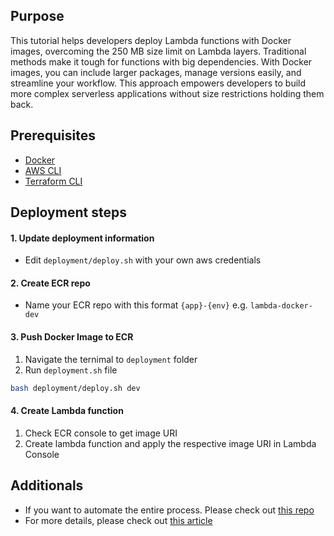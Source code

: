 ## Purpose

This tutorial helps developers deploy Lambda functions with Docker images, overcoming the 250 MB size limit on Lambda layers. Traditional methods make it tough for functions with big dependencies. With Docker images, you can include larger packages, manage versions easily, and streamline your workflow. This approach empowers developers to build more complex serverless applications without size restrictions holding them back.

## Prerequisites

- [Docker](https://docs.docker.com/engine/install/)
- [AWS CLI](https://docs.aws.amazon.com/cli/latest/userguide/getting-started-install.html)
- [Terraform CLI](https://developer.hashicorp.com/terraform/install)

## Deployment steps

#### 1. Update deployment information

* Edit `deployment/deploy.sh` with your own aws credentials

#### 2. Create ECR repo

* Name your ECR repo with this format `{app}-{env}` e.g. `lambda-docker-dev`

#### 3. Push Docker Image to ECR

1. Navigate the ternimal to `deployment` folder
2. Run `deployment.sh` file

```bash
bash deployment/deploy.sh dev
```

#### 4. Create Lambda function

1. Check ECR console to get image URI
2. Create lambda function and apply the respective image URI in Lambda Console

## Additionals
* If you want to automate the entire process. Please check out [this repo](https://github.com/tquean15012003/automated-lambda-function-with-docker)
* For more details, please check out [this article](https://medium.com/@tqueansg15012003/deploy-python-lambda-functions-with-container-images-8677171f2a97) 

